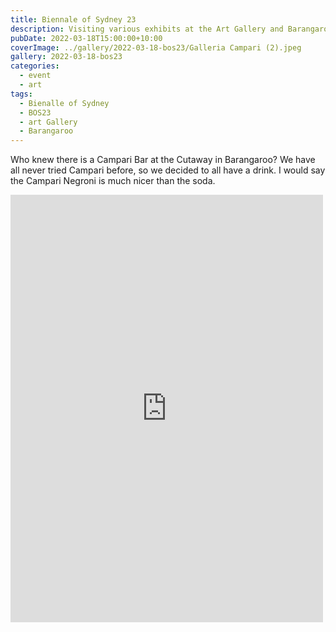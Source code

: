 ```yaml
---
title: Biennale of Sydney 23
description: Visiting various exhibits at the Art Gallery and Barangaroo
pubDate: 2022-03-18T15:00:00+10:00
coverImage: ../gallery/2022-03-18-bos23/Galleria Campari (2).jpeg
gallery: 2022-03-18-bos23
categories:
  - event
  - art
tags:
  - Bienalle of Sydney
  - BOS23
  - art Gallery
  - Barangaroo
---
```


Who knew there is a Campari Bar at the Cutaway in Barangaroo? We have all never tried Campari before, so we decided to all have a drink. I would say the Campari Negroni is much nicer than the soda.

<iframe src="https://www.facebook.com/plugins/post.php?href=https%3A%2F%2Fwww.facebook.com%2Fchris1.tham%2Fposts%2Fpfbid02dkTkzTvkZTicdNwtFAwPHTEjaaLoRW1zH8m73un3d5kKdnP9v2YUb5wBdKuXxXutl&show_text=true&width=500" width="500" height="684" style="border:none;overflow:hidden" scrolling="no" frameborder="0" allowfullscreen="true" allow="autoplay; clipboard-write; encrypted-media; picture-in-picture; web-share"></iframe>
